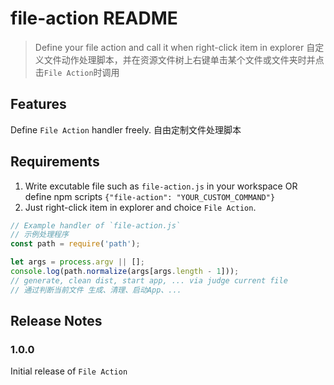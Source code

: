 # file-action README

> Define your file action and call it when right-click item in explorer
> 自定义文件动作处理脚本，并在资源文件树上右键单击某个文件或文件夹时并点击`File Action`时调用

## Features

Define `File Action` handler freely.
自由定制文件处理脚本

## Requirements

1. Write excutable file such as `file-action.js` in your workspace OR define npm scripts `{"file-action": "YOUR_CUSTOM_COMMAND"}`
2. Just right-click item in explorer and choice `File Action`.

```js
// Example handler of `file-action.js`
// 示例处理程序
const path = require('path');

let args = process.argv || [];
console.log(path.normalize(args[args.length - 1]));
// generate, clean dist, start app, ... via judge current file
// 通过判断当前文件 生成、清理、启动App、...
```

## Release Notes

### 1.0.0

Initial release of `File Action`

